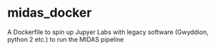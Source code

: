 # midas_docker
A Dockerfile to spin up Jupyer Labs with legacy software (Gwyddion, python 2 etc.) to run the MIDAS pipeline
